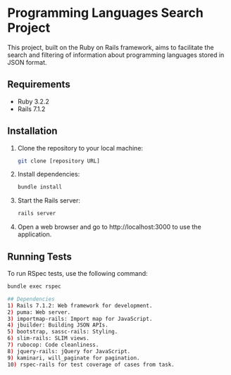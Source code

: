 # Programming Languages Search Project

This project, built on the Ruby on Rails framework, aims to facilitate the search and filtering of information about programming languages stored in JSON format.

## Requirements

- Ruby 3.2.2
- Rails 7.1.2

## Installation

1. Clone the repository to your local machine:

   ```bash
   git clone [repository URL]

2. Install dependencies:


   ```bash
   bundle install

3. Start the Rails server:


   ```bash
   rails server

4. Open a web browser and go to http://localhost:3000 to use the application.

## Running Tests

To run RSpec tests, use the following command:


   ```bash
   bundle exec rspec

## Dependencies
1) Rails 7.1.2: Web framework for development.
2) puma: Web server.
3) importmap-rails: Import map for JavaScript.
4) jbuilder: Building JSON APIs.
5) bootstrap, sassc-rails: Styling.
6) slim-rails: SLIM views.
7) rubocop: Code cleanliness.
8) jquery-rails: jQuery for JavaScript.
9) kaminari, will_paginate for pagination.
10) rspec-rails for test coverage of cases from task.
